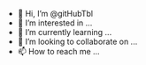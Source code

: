 - 👋 Hi, I’m @gitHubTbl
- 👀 I’m interested in ...
- 🌱 I’m currently learning ...
- 💞️ I’m looking to collaborate on ...
- 📫 How to reach me ...

<!---
gitHubTbl/gitHubTbl is a ✨ special ✨ repository because its `README.md` (this file) appears on your GitHub profile.
You can click the Preview link to take a look at your changes.
--->

